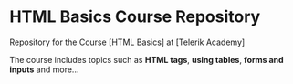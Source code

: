 # HTML Basics Course Repository

Repository for the Course [HTML Basics] at [Telerik Academy]


The course includes topics such as **HTML tags**, **using tables**, **forms and inputs** and more...
